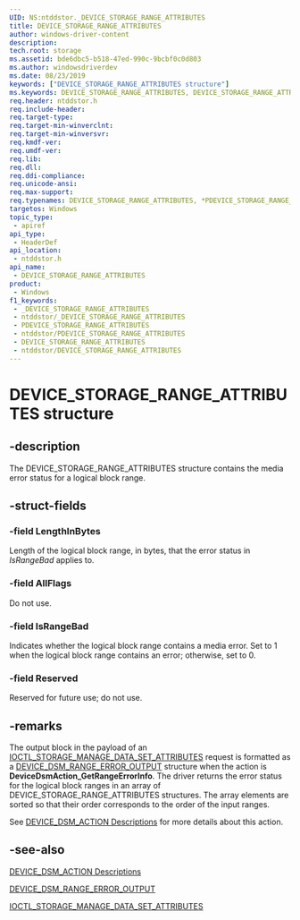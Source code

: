 ```yaml
---
UID: NS:ntddstor._DEVICE_STORAGE_RANGE_ATTRIBUTES
title: DEVICE_STORAGE_RANGE_ATTRIBUTES
author: windows-driver-content
description: 
tech.root: storage
ms.assetid: bde6dbc5-b518-47ed-990c-9bcbf0c0d803
ms.author: windowsdriverdev
ms.date: 08/23/2019
keywords: ["DEVICE_STORAGE_RANGE_ATTRIBUTES structure"]
ms.keywords: DEVICE_STORAGE_RANGE_ATTRIBUTES, DEVICE_STORAGE_RANGE_ATTRIBUTES, *PDEVICE_STORAGE_RANGE_ATTRIBUTES,
req.header: ntddstor.h
req.include-header: 
req.target-type: 
req.target-min-winverclnt: 
req.target-min-winversvr: 
req.kmdf-ver: 
req.umdf-ver: 
req.lib: 
req.dll: 
req.ddi-compliance: 
req.unicode-ansi: 
req.max-support: 
req.typenames: DEVICE_STORAGE_RANGE_ATTRIBUTES, *PDEVICE_STORAGE_RANGE_ATTRIBUTES
targetos: Windows
topic_type:
 - apiref
api_type:
 - HeaderDef
api_location:
 - ntddstor.h
api_name:
 - DEVICE_STORAGE_RANGE_ATTRIBUTES
product:
 - Windows
f1_keywords:
 - _DEVICE_STORAGE_RANGE_ATTRIBUTES
 - ntddstor/_DEVICE_STORAGE_RANGE_ATTRIBUTES
 - PDEVICE_STORAGE_RANGE_ATTRIBUTES
 - ntddstor/PDEVICE_STORAGE_RANGE_ATTRIBUTES
 - DEVICE_STORAGE_RANGE_ATTRIBUTES
 - ntddstor/DEVICE_STORAGE_RANGE_ATTRIBUTES
---
```


# DEVICE_STORAGE_RANGE_ATTRIBUTES structure


## -description

The DEVICE_STORAGE_RANGE_ATTRIBUTES structure contains the media error status for a logical block range.

## -struct-fields

### -field LengthInBytes

Length of the logical block range, in bytes, that the error status in *IsRangeBad* applies to.

### -field AllFlags

Do not use.

### -field IsRangeBad

Indicates whether the logical block range contains a media error. Set to 1 when the logical block range contains an error; otherwise, set to 0.

### -field Reserved

Reserved for future use; do not use.

## -remarks

The output block in the payload of an [IOCTL_STORAGE_MANAGE_DATA_SET_ATTRIBUTES](./ni-ntddstor-ioctl_storage_manage_data_set_attributes.md) request is formatted as a [DEVICE_DSM_RANGE_ERROR_OUTPUT](./ns-ntddstor-_device_dsm_range_error_info.md) structure when the action is **DeviceDsmAction_GetRangeErrorInfo**. The driver returns the error status for the logical block ranges in an array of DEVICE_STORAGE_RANGE_ATTRIBUTES structures. The array elements are sorted so that their order corresponds to the order of the input ranges.

See [DEVICE_DSM_ACTION Descriptions](/windows-hardware/drivers/storage/device-dsm-action-descriptions) for more details about this action.

## -see-also

[DEVICE_DSM_ACTION Descriptions](/windows-hardware/drivers/storage/device-dsm-action-descriptions)

[DEVICE_DSM_RANGE_ERROR_OUTPUT](./ns-ntddstor-_device_dsm_range_error_info.md)

[IOCTL_STORAGE_MANAGE_DATA_SET_ATTRIBUTES](./ni-ntddstor-ioctl_storage_manage_data_set_attributes.md)